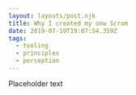 ```yaml
---
layout: layouts/post.njk
title: Why I created my onw Scrum
date: 2019-07-19T19:07:54.359Z
tags:
  - tooling
  - principles
  - perception
---
```

Placeholder text
